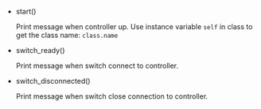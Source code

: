 * start()

    Print message when controller up.
    Use instance variable `self` in class to get the class name: `class.name`

* switch_ready()

    Print message when switch connect to controller.

* switch_disconnected()

    Print message when switch close connection to controller.
